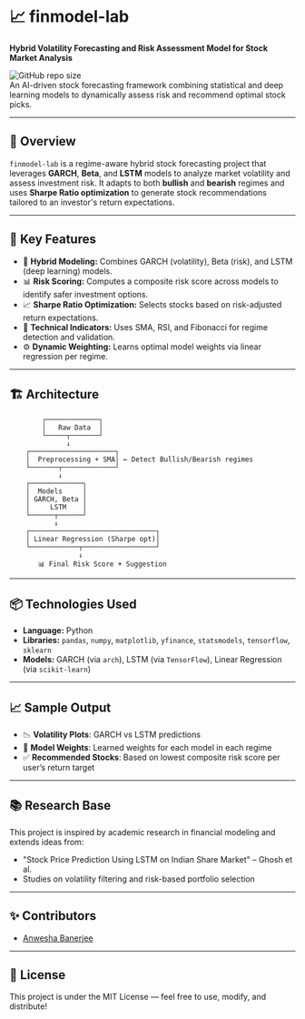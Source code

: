 
# 📈 finmodel-lab

**Hybrid Volatility Forecasting and Risk Assessment Model for Stock Market Analysis**

![GitHub repo size](https://img.shields.io/github/repo-size/anweshaban21/finmodel-lab?color=blue)  
An AI-driven stock forecasting framework combining statistical and deep learning models to dynamically assess risk and recommend optimal stock picks.

---

## 🚀 Overview

`finmodel-lab` is a regime-aware hybrid stock forecasting project that leverages **GARCH**, **Beta**, and **LSTM** models to analyze market volatility and assess investment risk. It adapts to both **bullish** and **bearish** regimes and uses **Sharpe Ratio optimization** to generate stock recommendations tailored to an investor's return expectations.

---

## 🧠 Key Features

- 🔁 **Hybrid Modeling:** Combines GARCH (volatility), Beta (risk), and LSTM (deep learning) models.
- 📊 **Risk Scoring:** Computes a composite risk score across models to identify safer investment options.
- 📈 **Sharpe Ratio Optimization:** Selects stocks based on risk-adjusted return expectations.
- 🧮 **Technical Indicators:** Uses SMA, RSI, and Fibonacci for regime detection and validation.
- ⚙️ **Dynamic Weighting:** Learns optimal model weights via linear regression per regime.

---

## 🏗️ Architecture

```
        ┌─────────────┐
        │   Raw Data  │
        └─────┬───────┘
              ↓
    ┌─────────────────────┐
    │  Preprocessing + SMA│ ← Detect Bullish/Bearish regimes
    └───────┬─────────────┘
            ↓
    ┌─────────────┐
    │  Models     │
    │ GARCH, Beta │
    │     LSTM    │
    └──────┬──────┘
           ↓
    ┌───────────────────────────────┐
    │ Linear Regression (Sharpe opt)│
    └────────────┬──────────────────┘
                 ↓
       📊 Final Risk Score + Suggestion
```

---

## 📦 Technologies Used

- **Language:** Python  
- **Libraries:** `pandas`, `numpy`, `matplotlib`, `yfinance`, `statsmodels`, `tensorflow`, `sklearn`
- **Models:** GARCH (via `arch`), LSTM (via `TensorFlow`), Linear Regression (via `scikit-learn`)

---



## 📈 Sample Output

- 📉 **Volatility Plots**: GARCH vs LSTM predictions
- 🧮 **Model Weights**: Learned weights for each model in each regime
- ✅ **Recommended Stocks**: Based on lowest composite risk score per user’s return target

---


## 📚 Research Base

This project is inspired by academic research in financial modeling and extends ideas from:

- "Stock Price Prediction Using LSTM on Indian Share Market" – Ghosh et al.
- Studies on volatility filtering and risk-based portfolio selection

---

## ✨ Contributors

- [Anwesha Banerjee](https://github.com/anweshaban21)

---

## 📌 License

This project is under the MIT License — feel free to use, modify, and distribute!
